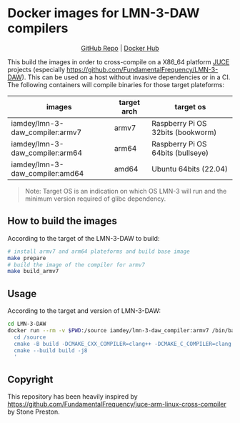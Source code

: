 # Docker images for LMN-3-DAW compilers

<p align="center">
  <a href="https://github.com/iamdey/LMN-3-DAW-docker-compiler">GitHub Repo</a> |
  <a href="https://hub.docker.com/r/iamdey/lmn-3-daw-docker-compiler">Docker Hub</a>
</p>

This build the images in order to cross-compile on a X86_64 platform
[JUCE](https://juce.com/) projects (especially
https://github.com/FundamentalFrequency/LMN-3-DAW). This can be used on a host
without invasive dependencies or in a CI. The following containers will compile
binaries for those target plateforms:

| images                          | target arch | target os                         |
| ------------------------------- | ----------- | --------------------------------- |
| iamdey/lmn-3-daw_compiler:armv7 | armv7       | Raspberry Pi OS 32bits (bookworm) |
| iamdey/lmn-3-daw_compiler:arm64 | arm64       | Raspberry Pi OS 64bits (bullseye) |
| iamdey/lmn-3-daw_compiler:amd64 | amd64       | Ubuntu 64bits (22.04)             |

> Note: Target OS is an indication on which OS LMN-3 will run and the minimum
> version required of glibc dependency.

## How to build the images

According to the target of the LMN-3-DAW to build:

```bash
# install armv7 and arm64 plateforms and build base image
make prepare
# build the image of the compiler for armv7
make build_armv7
```

## Usage

According to the target and version of LMN-3-DAW:

```bash
cd LMN-3-DAW
docker run --rm -v $PWD:/source iamdey/lmn-3-daw_compiler:armv7 /bin/bash -c '
  cd /source
  cmake -B build -DCMAKE_CXX_COMPILER=clang++ -DCMAKE_C_COMPILER=clang -DCMAKE_BUILD_TYPE=Debug -DPACKAGE_TESTS=OFF
  cmake --build build -j8
  '
```

## Copyright

This repository has been heavily inspired by
https://github.com/FundamentalFrequency/juce-arm-linux-cross-compiler by Stone
Preston.
